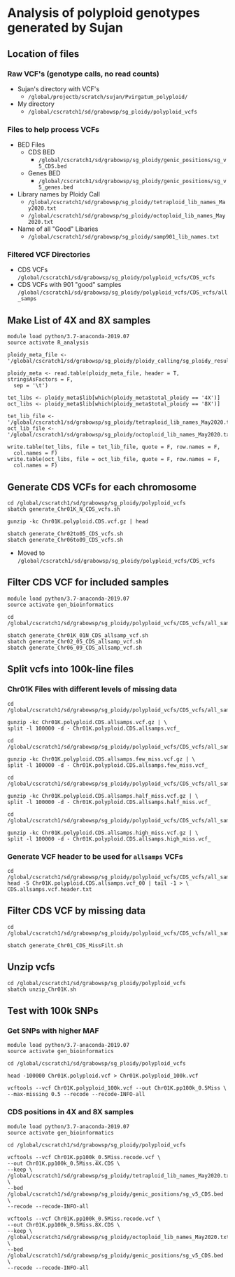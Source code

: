 # Analysis of polyploid genotypes generated by Sujan

## Location of files
### Raw VCF's (genotype calls, no read counts)
* Sujan's directory with VCF's
  * `/global/projectb/scratch/sujan/Pvirgatum_polyploid/`
* My directory
  * `/global/cscratch1/sd/grabowsp/sg_ploidy/polyploid_vcfs`
### Files to help process VCFs
* BED Files
  * CDS BED
    * `/global/cscratch1/sd/grabowsp/sg_ploidy/genic_positions/sg_v5_CDS.bed`
  * Genes BED
    * `/global/cscratch1/sd/grabowsp/sg_ploidy/genic_positions/sg_v5_genes.bed`
* Library names by Ploidy Call
  * `/global/cscratch1/sd/grabowsp/sg_ploidy/tetraploid_lib_names_May2020.txt`
  * `/global/cscratch1/sd/grabowsp/sg_ploidy/octoploid_lib_names_May2020.txt`
* Name of all "Good" Libaries
  * `/global/cscratch1/sd/grabowsp/sg_ploidy/samp901_lib_names.txt`
### Filtered VCF Directories
* CDS VCFs
  `/global/cscratch1/sd/grabowsp/sg_ploidy/polyploid_vcfs/CDS_vcfs`
* CDS VCFs with 901 "good" samples
  `/global/cscratch1/sd/grabowsp/sg_ploidy/polyploid_vcfs/CDS_vcfs/all_samps`

## Make List of 4X and 8X samples
```
module load python/3.7-anaconda-2019.07
source activate R_analysis

ploidy_meta_file <- '/global/cscratch1/sd/grabowsp/sg_ploidy/ploidy_calling/sg_ploidy_results_v2.0.txt'

ploidy_meta <- read.table(ploidy_meta_file, header = T, stringsAsFactors = F,
  sep = '\t')

tet_libs <- ploidy_meta$lib[which(ploidy_meta$total_ploidy == '4X')]
oct_libs <- ploidy_meta$lib[which(ploidy_meta$total_ploidy == '8X')]

tet_lib_file <- '/global/cscratch1/sd/grabowsp/sg_ploidy/tetraploid_lib_names_May2020.txt'
oct_lib_file <- '/global/cscratch1/sd/grabowsp/sg_ploidy/octoploid_lib_names_May2020.txt'

write.table(tet_libs, file = tet_lib_file, quote = F, row.names = F, 
  col.names = F)
write.table(oct_libs, file = oct_lib_file, quote = F, row.names = F, 
  col.names = F)
```

## Generate CDS VCFs for each chromosome
```
cd /global/cscratch1/sd/grabowsp/sg_ploidy/polyploid_vcfs
sbatch generate_Chr01K_N_CDS_vcfs.sh

gunzip -kc Chr01K.polyploid.CDS.vcf.gz | head 

sbatch generate_Chr02to05_CDS_vcfs.sh
sbatch generate_Chr06to09_CDS_vcfs.sh
```
* Moved to `/global/cscratch1/sd/grabowsp/sg_ploidy/polyploid_vcfs/CDS_vcfs`

## Filter CDS VCF for included samples
```
module load python/3.7-anaconda-2019.07
source activate gen_bioinformatics

cd /global/cscratch1/sd/grabowsp/sg_ploidy/polyploid_vcfs/CDS_vcfs/all_samps

sbatch generate_Chr01K_01N_CDS_allsamp_vcf.sh
sbatch generate_Chr02_05_CDS_allsamp_vcf.sh
sbatch generate_Chr06_09_CDS_allsamp_vcf.sh
```

## Split vcfs into 100k-line files
### Chr01K Files with different levels of missing data
```
cd /global/cscratch1/sd/grabowsp/sg_ploidy/polyploid_vcfs/CDS_vcfs/all_samps

gunzip -kc Chr01K.polyploid.CDS.allsamps.vcf.gz | \
split -l 100000 -d - Chr01K.polyploid.CDS.allsamps.vcf_

cd /global/cscratch1/sd/grabowsp/sg_ploidy/polyploid_vcfs/CDS_vcfs/all_samps/few_missing

gunzip -kc Chr01K.polyploid.CDS.allsamps.few_miss.vcf.gz | \
split -l 100000 -d - Chr01K.polyploid.CDS.allsamps.few_miss.vcf_

cd /global/cscratch1/sd/grabowsp/sg_ploidy/polyploid_vcfs/CDS_vcfs/all_samps/half_missing

gunzip -kc Chr01K.polyploid.CDS.allsamps.half_miss.vcf.gz | \
split -l 100000 -d - Chr01K.polyploid.CDS.allsamps.half_miss.vcf_

cd /global/cscratch1/sd/grabowsp/sg_ploidy/polyploid_vcfs/CDS_vcfs/all_samps/high_missing

gunzip -kc Chr01K.polyploid.CDS.allsamps.high_miss.vcf.gz | \
split -l 100000 -d - Chr01K.polyploid.CDS.allsamps.high_miss.vcf_
``` 
### Generate VCF header to be used for `allsamps` VCFs
```
cd /global/cscratch1/sd/grabowsp/sg_ploidy/polyploid_vcfs/CDS_vcfs/all_samps
head -5 Chr01K.polyploid.CDS.allsamps.vcf_00 | tail -1 > \
CDS.allsamps.vcf.header.txt
```

## Filter CDS VCF by missing data
```
cd /global/cscratch1/sd/grabowsp/sg_ploidy/polyploid_vcfs/CDS_vcfs/all_samps

sbatch generate_Chr01_CDS_MissFilt.sh
```

## Unzip vcfs
```
cd /global/cscratch1/sd/grabowsp/sg_ploidy/polyploid_vcfs
sbatch unzip_Chr01K.sh
```


## Test with 100k SNPs
### Get SNPs with higher MAF
```
module load python/3.7-anaconda-2019.07
source activate gen_bioinformatics

cd /global/cscratch1/sd/grabowsp/sg_ploidy/polyploid_vcfs

head -100000 Chr01K.polyploid.vcf > Chr01K.polyploid_100k.vcf

vcftools --vcf Chr01K.polyploid_100k.vcf --out Chr01K.pp100k_0.5Miss \
--max-missing 0.5 --recode --recode-INFO-all
```
### CDS positions in 4X and 8X samples
```
module load python/3.7-anaconda-2019.07
source activate gen_bioinformatics

cd /global/cscratch1/sd/grabowsp/sg_ploidy/polyploid_vcfs

vcftools --vcf Chr01K.pp100k_0.5Miss.recode.vcf \
--out Chr01K.pp100k_0.5Miss.4X.CDS \
--keep \
/global/cscratch1/sd/grabowsp/sg_ploidy/tetraploid_lib_names_May2020.txt \
--bed /global/cscratch1/sd/grabowsp/sg_ploidy/genic_positions/sg_v5_CDS.bed \
--recode --recode-INFO-all

vcftools --vcf Chr01K.pp100k_0.5Miss.recode.vcf \
--out Chr01K.pp100k_0.5Miss.8X.CDS \
--keep \
/global/cscratch1/sd/grabowsp/sg_ploidy/octoploid_lib_names_May2020.txt \
--bed /global/cscratch1/sd/grabowsp/sg_ploidy/genic_positions/sg_v5_CDS.bed \
--recode --recode-INFO-all

```


